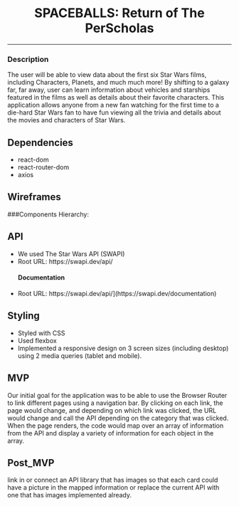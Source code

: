 # <div align="center">SPACEBALLS: Return of The PerScholas </div>

***
 <h3>Description</h3>
 The user will be able to view data about the first six Star Wars films, including Characters, Planets, and much much more! By shifting to a galaxy far, far away, user can learn information about vehicles and starships featured in the films as well as details about their favorite characters. This application allows anyone from a new fan watching for the first time to a die-hard Star Wars fan to have fun viewing all the trivia and details about the movies and characters of Star Wars.
 <h2> Dependencies</h2>
  <ul>
      <li>react-dom</li>
      <li>react-router-dom</li>
   
  <li>axios</li>
</ul>
 <h2>Wireframes</h2>

###Components Hierarchy: 

 <h2>API</h2>
 <ul>
      <li>We used The Star Wars API (SWAPI)</li>
      <li>Root URL: https://swapi.dev/api/</li>
   <h4>Documentation</h4>
   <li>Root URL: https://swapi.dev/api/](https://swapi.dev/documentation)</li>
</ul>

<h2>Styling</h2>
<ul>
      <li>Styled with CSS</li>
      <li>Used flexbox</li>
      <li>Implemented a  responsive design on 3 screen sizes (including desktop) using 2 media queries (tablet and mobile).</li>
</ul>
<h2>MVP</h2>
 Our initial goal for the application was to be able to use the Browser Router to link different pages using a navigation bar. By clicking on each link, the page would change, and depending on which link was clicked, the URL would change and call the API depending on the category that was clicked. When the page renders, the code would map over an array of information from the API and display a variety of information for each object in the array.
 <h2>Post_MVP</h2>
link in or connect an API library that has  images so that each card could have a picture in the mapped information or replace the current API with one that has images  implemented already.
